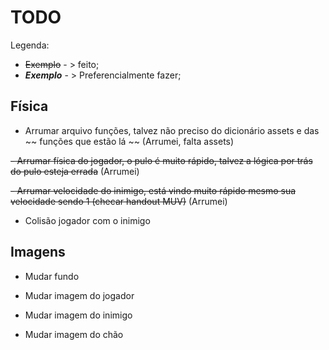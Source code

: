 # TODO

Legenda: 
- ~~Exemplo~~  - > feito;
- ***Exemplo*** - > Preferencialmente fazer;


## Física
- Arrumar arquivo funções, talvez não preciso do dicionário assets e das ~~ funções que estão lá ~~ (Arrumei, falta assets)

~~- Arrumar física do jogador, o pulo é muito rápido, talvez a lógica por trás do pulo esteja errada~~  (Arrumei)

~~- Arrumar velocidade do inimigo, está vindo muito rápido mesmo sua velocidade sendo 1 (checar handout MUV)~~ (Arrumei)
- Colisão jogador com o inimigo


## Imagens
    
- Mudar fundo

- Mudar imagem do jogador

- Mudar imagem do inimigo

- Mudar imagem do chão


